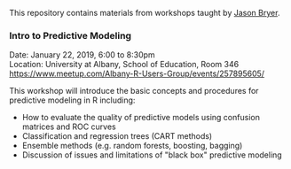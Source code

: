 This repository contains materials from workshops taught by [Jason Bryer](http://bryer.org).

### Intro to Predictive Modeling

Date: January 22, 2019, 6:00 to 8:30pm  
Location: University at Albany, School of Education, Room 346  
https://www.meetup.com/Albany-R-Users-Group/events/257895605/  

This workshop will introduce the basic concepts and procedures for predictive modeling in R including:

* How to evaluate the quality of predictive models using confusion matrices and ROC curves
* Classification and regression trees (CART methods)
* Ensemble methods (e.g. random forests, boosting, bagging)
* Discussion of issues and limitations of "black box" predictive modeling
